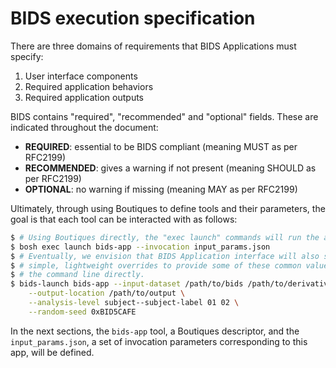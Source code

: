 # BIDS execution specification

There are three domains of requirements that BIDS Applications must specify:

1.  User interface components
1.  Required application behaviors
1.  Required application outputs

BIDS contains "required", "recommended" and "optional" fields.
These are indicated throughout the document:

-   **REQUIRED**: essential to be BIDS compliant (meaning MUST as per RFC2199)
-   **RECOMMENDED**: gives a warning if not present (meaning SHOULD as per RFC2199)
-   **OPTIONAL**: no warning if missing (meaning MAY as per RFC2199)

Ultimately, through using Boutiques to define tools and their parameters,
the goal is that each tool can be interacted with as follows:

```bash
$ # Using Boutiques directly, the "exec launch" commands will run the app
$ bosh exec launch bids-app --invocation input_params.json
$ # Eventually, we envision that BIDS Application interface will also support
$ # simple, lightweight overrides to provide some of these common values via
$ # the command line directly.
$ bids-launch bids-app --input-dataset /path/to/bids /path/to/derivatives \
    --output-location /path/to/output \
    --analysis-level subject--subject-label 01 02 \
    --random-seed 0xBID5CAFE
```

In the next sections, the `bids-app` tool, a Boutiques descriptor,
and the `input_params.json`, a set of invocation parameters corresponding to this app,
will be defined.
